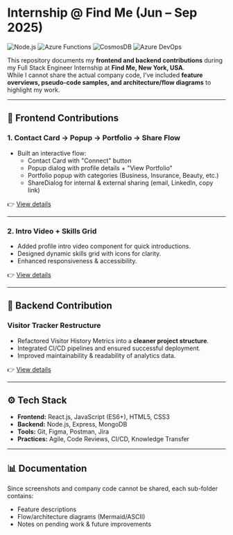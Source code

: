 # Internship @ Find Me (Jun – Sep 2025)

![Node.js](https://img.shields.io/badge/Backend-Node.js-green)
![Azure Functions](https://img.shields.io/badge/Serverless-Azure%20Functions-blue)
![CosmosDB](https://img.shields.io/badge/Database-CosmosDB-lightgrey)
![Azure DevOps](https://img.shields.io/badge/CI%2FCD-Azure%20DevOps-purple)


This repository documents my **frontend and backend contributions** during my Full Stack Engineer Internship at **Find Me, New York, USA**.  
While I cannot share the actual company code, I’ve included **feature overviews, pseudo-code samples, and architecture/flow diagrams** to highlight my work.

---

## 🔹 Frontend Contributions

### 1. Contact Card → Popup → Portfolio → Share Flow
- Built an interactive flow:  
  - Contact Card with "Connect" button  
  - Popup dialog with profile details + "View Portfolio"  
  - Portfolio popup with categories (Business, Insurance, Beauty, etc.)  
  - ShareDialog for internal & external sharing (email, LinkedIn, copy link)  

👉 [View details](frontend-contact-popup-portfolio/README.md)

---

### 2. Intro Video + Skills Grid
- Added profile intro video component for quick introductions.  
- Designed dynamic skills grid with icons for clarity.  
- Enhanced responsiveness & accessibility.  

👉 [View details](frontend-intro-video-skills/README.md)

---

## 🔹 Backend Contribution

### Visitor Tracker Restructure
- Refactored Visitor History Metrics into a **cleaner project structure**.  
- Integrated CI/CD pipelines and ensured successful deployment.  
- Improved maintainability & readability of analytics data.  

👉 [View details](backend-visitor-tracker/README.md)

---

## ⚙️ Tech Stack
- **Frontend:** React.js, JavaScript (ES6+), HTML5, CSS3  
- **Backend:** Node.js, Express, MongoDB  
- **Tools:** Git, Figma, Postman, Jira  
- **Practices:** Agile, Code Reviews, CI/CD, Knowledge Transfer  

---

## 📊 Documentation
Since screenshots and company code cannot be shared, each sub-folder contains:
- Feature descriptions  
- Flow/architecture diagrams (Mermaid/ASCII)  
- Notes on pending work & future improvements
